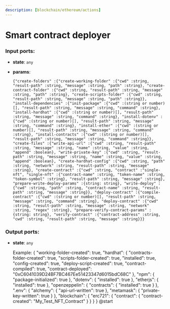 ```yaml
---
description: [blockchain/ethereum/actions]
---
```


# Smart contract deployer

### Input ports:

* __state__: ` any `


* __params__: 
    ```
    {"create-folders" :{"create-working-folder" :{"cwd" :string, "result-path" :string, "message" :string, "path" :string}, "create-contract-folder" :{"cwd" :string, "result-path" :string, "message" :string, "path" :string}, "create-scripts-folder" :{"cwd" :string, "result-path" :string, "message" :string, "path" :string}}, "install-dependencies" :{"init-package" :{"cwd" :(string or number)[], "result-path" :string, "message" :string, "command" :string}, "install-hardhat" :{"cwd" :(string or number)[], "result-path" :string, "message" :string, "command" :string}, "install-dotenv" :{"cwd" :(string or number)[], "result-path" :string, "message" :string, "command" :string}, "install-ether" :{"cwd" :(string or number)[], "result-path" :string, "message" :string, "command" :string}, "install-contracts" :{"cwd" :(string or number)[], "result-path" :string, "message" :string, "command" :string}}, "create-files" :{"write-api-url" :{"cwd" :string, "result-path" :string, "message" :string, "name" :string, "value" :string, "append" :boolean}, "write-private-key" :{"cwd" :string, "result-path" :string, "message" :string, "name" :string, "value" :string, "append" :boolean}, "create-hardhat-config" :{"cwd" :string, "path" :string, "network" :string, "result-path" :string, "message" :string}, "create-contract" :{"cwd" :string, "contract" :"single-nft", "single-nft" :{"contract-name" :string, "token-name" :string, "token-symbol" :string}, "result-path" :string, "message" :string}, "prepare-write-deploy-params" :{string: string}, "write-deploy" :{"cwd" :string, "path" :string, "contract-name" :string, "result-path" :string, "message" :string}}, "deploy-contract" :{"compile-contract" :{"cwd" :(string or number)[], "result-path" :string, "message" :string, "command" :string}, "deploy-contract" :{"cwd" :string, "result-path" :string, "message" :string, "network" :string, "regex" :string}, "prepare-verify-contract-params" :{string: string}, "verify-contract" :{"contract-address" :string, "cwd" :string, "result-path" :string, "message" :string}}}
    ```

### Output ports:

* __state__: ` any `

    Example: 
    {
      "working-folder-created": true,
      "hardhat": {
        "contracts-folder-created": true,
        "scripts-folder-created": true,
        "installed": true,
        "config-created": true,
        "deploy-script-created": true,
        "contract-compiled": true,
        "contract-deployed": "0xC6041039D24BF7BC467Ee51423347d6015bdC68C"
      },
      "npm": {
        "package-initialized": true
      },
      "dotenv": {
        "installed": true
      },
      "etherjs": {
        "installed": true
      },
      "openzeppelin": {
        "contracts": {
          "installed": true
        }
      },
      ".env": {
        "alchemy": {
          "api-url-written": true
        },
        "metamask": {
          "private-key-written": true
        }
      },
      "blockchain": {
        "erc721": {
          "contract": {
            "contract-created": "My_Test_NFT_Contract"
          }
        }
      }
    } @start

